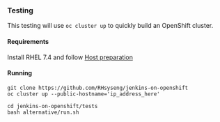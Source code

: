 ### Testing

This testing will use `oc cluster up` to quickly build an OpenShift cluster.

#### Requirements

Install RHEL 7.4 and follow [Host preparation](https://access.redhat.com/documentation/en-us/openshift_container_platform/3.7/html/installation_and_configuration/installing-a-cluster#host-registration)

#### Running

```
git clone https://github.com/RHsyseng/jenkins-on-openshift
oc cluster up --public-hostname='ip_address_here'

cd jenkins-on-openshift/tests
bash alternative/run.sh

```
